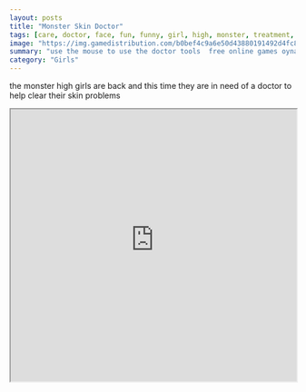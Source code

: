 ```yaml
---
layout: posts
title: "Monster Skin Doctor"
tags: [care, doctor, face, fun, funny, girl, high, monster, treatment, free, online, games, oyna, game, free, games, play, play, games]
image: "https://img.gamedistribution.com/b0bef4c9a6e50d43880191492d4fc827.jpg"
summary: "use the mouse to use the doctor tools  free online games oyna game free games play play games"
category: "Girls"
---
```


the monster high girls are back and this time they are in need of a doctor to help clear their skin problems

<iframe width="100%" height="480px;" src="https://flash.gamedistribution.com?game=b0bef4c9a6e50d43880191492d4fc827"></iframe>